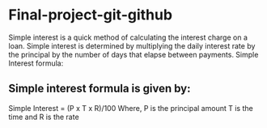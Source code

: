 # Final-project-git-github
Simple interest is a quick method of calculating the interest charge on a loan. Simple interest is determined by multiplying the daily interest rate by the principal by the number of days that elapse between payments. 
Simple Interest formula:
 

## Simple interest formula is given by: 
Simple Interest = (P x T x R)/100 
Where, 
P is the principal amount 
T is the time and 
R is the rate
